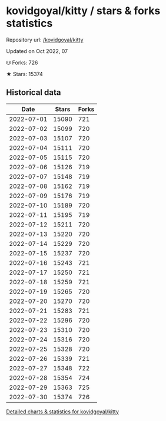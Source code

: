 # kovidgoyal/kitty / stars & forks statistics

Repository url: [/kovidgoyal/kitty](https://github.com/kovidgoyal/kitty)

Updated on Oct 2022, 07

☋ Forks: 726

★ Stars: 15374

## Historical data
| Date | Stars | Forks |
|------|-------|-------|
| 2022-07-01 | 15090 | 721 | 
| 2022-07-02 | 15099 | 720 | 
| 2022-07-03 | 15107 | 720 | 
| 2022-07-04 | 15111 | 720 | 
| 2022-07-05 | 15115 | 720 | 
| 2022-07-06 | 15126 | 719 | 
| 2022-07-07 | 15148 | 719 | 
| 2022-07-08 | 15162 | 719 | 
| 2022-07-09 | 15176 | 719 | 
| 2022-07-10 | 15189 | 720 | 
| 2022-07-11 | 15195 | 719 | 
| 2022-07-12 | 15211 | 720 | 
| 2022-07-13 | 15220 | 720 | 
| 2022-07-14 | 15229 | 720 | 
| 2022-07-15 | 15237 | 720 | 
| 2022-07-16 | 15243 | 721 | 
| 2022-07-17 | 15250 | 721 | 
| 2022-07-18 | 15259 | 721 | 
| 2022-07-19 | 15265 | 720 | 
| 2022-07-20 | 15270 | 720 | 
| 2022-07-21 | 15283 | 721 | 
| 2022-07-22 | 15296 | 720 | 
| 2022-07-23 | 15310 | 720 | 
| 2022-07-24 | 15316 | 720 | 
| 2022-07-25 | 15328 | 720 | 
| 2022-07-26 | 15339 | 721 | 
| 2022-07-27 | 15348 | 722 | 
| 2022-07-28 | 15354 | 724 | 
| 2022-07-29 | 15363 | 725 | 
| 2022-07-30 | 15374 | 726 | 


[Detailed charts & statistics for kovidgoyal/kitty](https://reviewgithub.com/rep/kovidgoyal/kitty)
